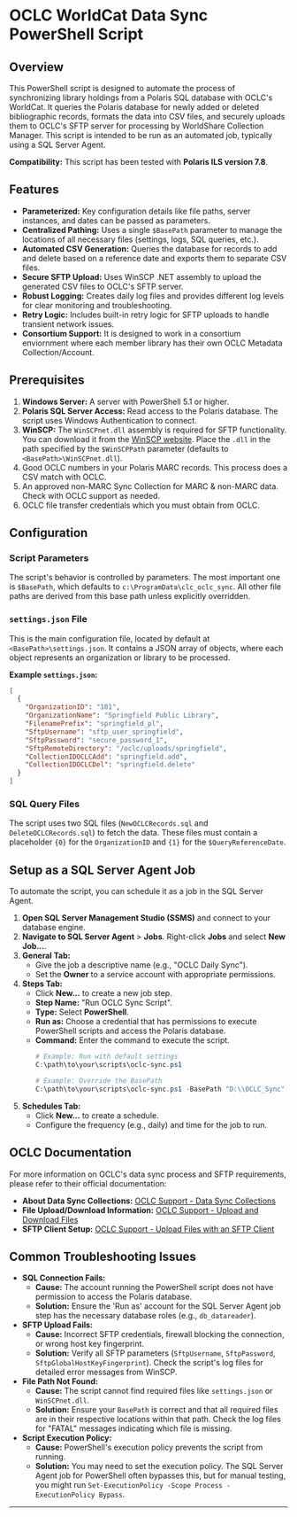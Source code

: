 # OCLC WorldCat Data Sync PowerShell Script

## Overview

This PowerShell script is designed to automate the process of synchronizing library holdings from a Polaris SQL database with OCLC's WorldCat. It queries the Polaris database for newly added or deleted bibliographic records, formats the data into CSV files, and securely uploads them to OCLC's SFTP server for processing by WorldShare Collection Manager.
This script is intended to be run as an automated job, typically using a SQL Server Agent.

**Compatibility:** This script has been tested with **Polaris ILS version 7.8**. 

## Features

- **Parameterized:** Key configuration details like file paths, server instances, and dates can be passed as parameters.
- **Centralized Pathing:** Uses a single `$BasePath` parameter to manage the locations of all necessary files (settings, logs, SQL queries, etc.).
- **Automated CSV Generation:** Queries the database for records to add and delete based on a reference date and exports them to separate CSV files.
- **Secure SFTP Upload:** Uses WinSCP .NET assembly to upload the generated CSV files to OCLC's SFTP server.
- **Robust Logging:** Creates daily log files and provides different log levels for clear monitoring and troubleshooting.
- **Retry Logic:** Includes built-in retry logic for SFTP uploads to handle transient network issues.
- **Consortium Support:** It is designed to work in a consortium enviornment where each member library has their own OCLC Metadata Collection/Account.

## Prerequisites

1.  **Windows Server:** A server with PowerShell 5.1 or higher.
2.  **Polaris SQL Server Access:** Read access to the Polaris database. The script uses Windows Authentication to connect.
3.  **WinSCP:** The `WinSCPnet.dll` assembly is required for SFTP functionality. You can download it from the [WinSCP website](https://winscp.net/eng/downloads.php). Place the `.dll` in the path specified by the `$WinSCPPath` parameter (defaults to `<BasePath>\WinSCPnet.dll`).
4.  Good OCLC numbers in your Polaris MARC records. This process does a CSV match with OCLC.
5.  An approved non-MARC Sync Collection for MARC & non-MARC data. Check with OCLC support as needed.
6.  OCLC file transfer credentials which you must obtain from OCLC.

## Configuration

### Script Parameters

The script's behavior is controlled by parameters. The most important one is `$BasePath`, which defaults to `c:\ProgramData\clc_oclc_sync`. All other file paths are derived from this base path unless explicitly overridden.

### `settings.json` File

This is the main configuration file, located by default at `<BasePath>\settings.json`. It contains a JSON array of objects, where each object represents an organization or library to be processed.

**Example `settings.json`:**
```json
[
  {
    "OrganizationID": "101",
    "OrganizationName": "Springfield Public Library",
    "FilenamePrefix": "springfield_pl",
    "SftpUsername": "sftp_user_springfield",
    "SftpPassword": "secure_password_1",
    "SftpRemoteDirectory": "/oclc/uploads/springfield",
    "CollectionIDOCLCAdd": "springfield.add",
    "CollectionIDOCLCDel": "springfield.delete"
  }
]
```

### SQL Query Files

The script uses two SQL files (`NewOCLCRecords.sql` and `DeleteOCLCRecords.sql`) to fetch the data. These files must contain a placeholder `{0}` for the `OrganizationID` and `{1}` for the `$QueryReferenceDate`.

## Setup as a SQL Server Agent Job

To automate the script, you can schedule it as a job in the SQL Server Agent.

1.  **Open SQL Server Management Studio (SSMS)** and connect to your database engine.
2.  **Navigate to SQL Server Agent** > **Jobs**. Right-click **Jobs** and select **New Job...**.
3.  **General Tab:**
    *   Give the job a descriptive name (e.g., "OCLC Daily Sync").
    *   Set the **Owner** to a service account with appropriate permissions.
4.  **Steps Tab:**
    *   Click **New...** to create a new job step.
    *   **Step Name:** "Run OCLC Sync Script".
    *   **Type:** Select **PowerShell**.
    *   **Run as:** Choose a credential that has permissions to execute PowerShell scripts and access the Polaris database.
    *   **Command:** Enter the command to execute the script.
        ```powershell
        # Example: Run with default settings
        C:\path\to\your\scripts\oclc-sync.ps1

        # Example: Override the BasePath
        C:\path\to\your\scripts\oclc-sync.ps1 -BasePath "D:\\OCLC_Sync"
        ```
5.  **Schedules Tab:**
    *   Click **New...** to create a schedule.
    *   Configure the frequency (e.g., daily) and time for the job to run.

## OCLC Documentation

For more information on OCLC's data sync process and SFTP requirements, please refer to their official documentation:

-   **About Data Sync Collections:** [OCLC Support - Data Sync Collections](https://help.oclc.org/Metadata_Services/WorldShare_Collection_Manager/Data_sync_collections)
-   **File Upload/Download Information:** [OCLC Support - Upload and Download Files](https://help.oclc.org/Metadata_Services/WorldShare_Collection_Manager/Get_started/Upload_and_download_files)
-   **SFTP Client Setup:** [OCLC Support - Upload Files with an SFTP Client](https://help.oclc.org/Librarian_Toolbox/Exchange_files_with_OCLC/Upload_files_with_SFTP/20SFTP_client)

## Common Troubleshooting Issues

-   **SQL Connection Fails:**
    *   **Cause:** The account running the PowerShell script does not have permission to access the Polaris database.
    *   **Solution:** Ensure the 'Run as' account for the SQL Server Agent job step has the necessary database roles (e.g., `db_datareader`).
-   **SFTP Upload Fails:**
    *   **Cause:** Incorrect SFTP credentials, firewall blocking the connection, or wrong host key fingerprint.
    *   **Solution:** Verify all SFTP parameters (`SftpUsername`, `SftpPassword`, `SftpGlobalHostKeyFingerprint`). Check the script's log files for detailed error messages from WinSCP.
-   **File Path Not Found:**
    *   **Cause:** The script cannot find required files like `settings.json` or `WinSCPnet.dll`.
    *   **Solution:** Ensure your `BasePath` is correct and that all required files are in their respective locations within that path. Check the log files for "FATAL" messages indicating which file is missing.
-   **Script Execution Policy:**
    *   **Cause:** PowerShell's execution policy prevents the script from running.
    *   **Solution:** You may need to set the execution policy. The SQL Server Agent job for PowerShell often bypasses this, but for manual testing, you might run `Set-ExecutionPolicy -Scope Process -ExecutionPolicy Bypass`.
---
